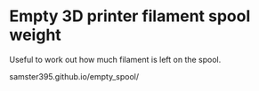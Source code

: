 # Empty 3D printer filament spool weight
Useful to work out how much filament is left on the spool.

samster395.github.io/empty_spool/